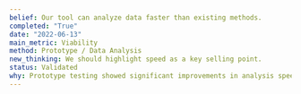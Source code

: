 ```yaml
---
belief: Our tool can analyze data faster than existing methods.
completed: "True"
date: "2022-06-13"
main_metric: Viability
method: Prototype / Data Analysis
new_thinking: We should highlight speed as a key selling point.
status: Validated
why: Prototype testing showed significant improvements in analysis speed.
---
```

